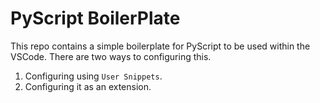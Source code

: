 # PyScript BoilerPlate

This repo contains a simple boilerplate for PyScript to be used within the VSCode. There are two ways to configuring this. 

1. Configuring using `User Snippets`.
2. Configuring it as an extension. 